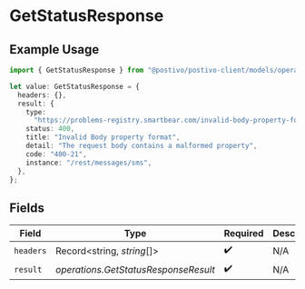 # GetStatusResponse

## Example Usage

```typescript
import { GetStatusResponse } from "@postivo/postivo-client/models/operations";

let value: GetStatusResponse = {
  headers: {},
  result: {
    type:
      "https://problems-registry.smartbear.com/invalid-body-property-format",
    status: 400,
    title: "Invalid Body property format",
    detail: "The request body contains a malformed property",
    code: "400-21",
    instance: "/rest/messages/sms",
  },
};
```

## Fields

| Field                                | Type                                 | Required                             | Description                          |
| ------------------------------------ | ------------------------------------ | ------------------------------------ | ------------------------------------ |
| `headers`                            | Record<string, *string*[]>           | :heavy_check_mark:                   | N/A                                  |
| `result`                             | *operations.GetStatusResponseResult* | :heavy_check_mark:                   | N/A                                  |